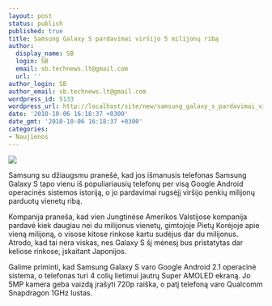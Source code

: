```yaml
---
layout: post
status: publish
published: true
title: Samsung Galaxy S pardavimai viršijo 5 milijonų ribą
author:
  display_name: SB
  login: SB
  email: sb.technews.lt@gmail.com
  url: ''
author_login: SB
author_email: sb.technews.lt@gmail.com
wordpress_id: 5133
wordpress_url: http://localhost/site/new/samsung_galaxy_s_pardavimai_virsijo_5_milijonu_riba/
date: '2010-10-06 16:18:37 +0300'
date_gmt: '2010-10-06 16:18:37 +0300'
categories:
- Naujienos
---
```

<div class="imgright"><img src="http://t0.gstatic.com/images?q=tbn:MhoUE7rtVHLJlM:http://the-mobiler.com/wp-content/uploads/2010/03/samsung-galaxy-s-550x550.jpg"  /></div>
<p>Samsung su džiaugsmu pranešė, kad jos išmanusis telefonas Samsung Galaxy S tapo vienu iš populiariausių telefonų per visą Google Android operacinės sistemos istoriją, o jo pardavimai rugsėjį viršijo penkių milijonų parduotų vienetų ribą.</p>
<p>Kompanija praneša, kad vien Jungtinėse Amerikos Valstijose kompanija pardavė kiek daugiau nei du milijonus vienetų, gimtojoje Pietų Korėjoje apie vieną milijoną, o visose kitose rinkose kartu sudėjus dar du milijonus. Atrodo, kad tai nėra viskas, nes Galaxy S šį mėnesį bus pristatytas dar keliose rinkose, įskaitant Japonijos.</p>
<p>Galime priminti, kad Samsung Galaxy S varo Google Android 2.1 operacinė sistema, o telefonas turi 4 colių lietimui jautrų Super AMOLED ekraną. Jo 5MP kamera geba vaizdą įrašyti 720p raiška, o patį telefoną varo Qualcomm Snapdragon 1GHz lustas.<br /></p>
